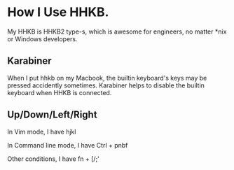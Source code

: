 # How I Use HHKB.

My HHKB is HHKB2 type-s, which is awesome for engineers, no matter *nix or Windows developers.


## Karabiner


When I put hhkb on my Macbook, the builtin keyboard's keys may be pressed accidently sometimes. Karabiner helps to disable the builtin keyboard when HHKB is connected.


## Up/Down/Left/Right

In Vim mode, I have hjkl

In Command line mode, I have Ctrl + pnbf

Other conditions, I have fn + [/;'


